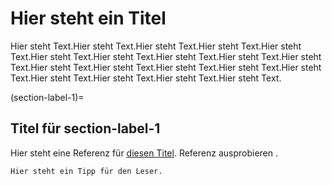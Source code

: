 # Hier steht ein Titel

Hier steht Text.Hier steht Text.Hier steht Text.Hier steht Text.Hier steht Text.Hier steht Text.Hier steht Text.Hier steht Text.Hier steht Text.Hier steht Text.Hier steht Text.Hier steht Text.Hier steht Text.Hier steht Text.Hier steht Text.Hier steht Text.Hier steht Text.Hier steht Text.Hier steht Text.

(section-label-1)=
## Titel für section-label-1

Hier steht eine Referenz für [diesen Titel](section-label-1). Referenz ausprobieren [](section-label-1).

```{tip}
Hier steht ein Tipp für den Leser.
```